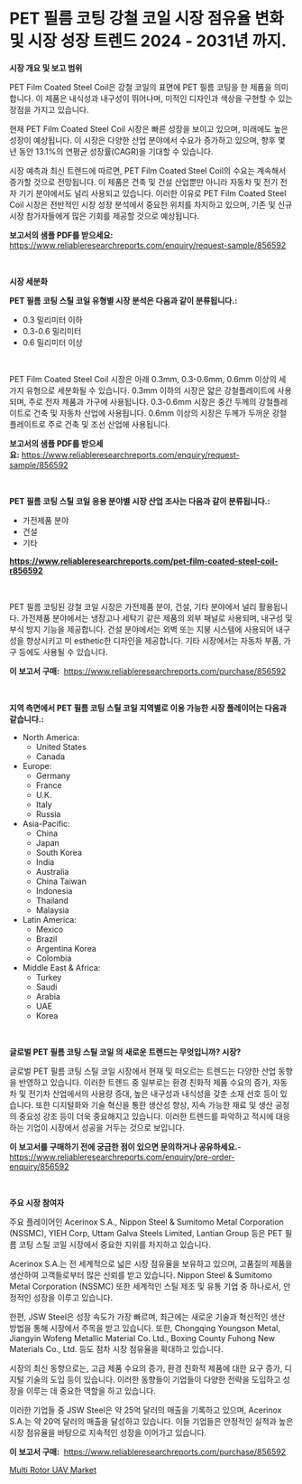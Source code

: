 <p><h1>PET 필름 코팅 강철 코일 시장 점유율 변화 및 시장 성장 트렌드 2024 - 2031년 까지.</h1></p><p><strong>시장 개요 및 보고 범위</strong></p>
<p><p>PET Film Coated Steel Coil은 강철 코일의 표면에 PET 필름 코팅을 한 제품을 의미합니다. 이 제품은 내식성과 내구성이 뛰어나며, 미적인 디자인과 색상을 구현할 수 있는 장점을 가지고 있습니다.</p><p>현재 PET Film Coated Steel Coil 시장은 빠른 성장을 보이고 있으며, 미래에도 높은 성장이 예상됩니다. 이 시장은 다양한 산업 분야에서 수요가 증가하고 있으며, 향후 몇 년 동안 13.1%의 연평균 성장률(CAGR)을 기대할 수 있습니다.</p><p>시장 예측과 최신 트렌드에 따르면, PET Film Coated Steel Coil의 수요는 계속해서 증가할 것으로 전망됩니다. 이 제품은 건축 및 건설 산업뿐만 아니라 자동차 및 전기 전자 기기 분야에서도 널리 사용되고 있습니다. 이러한 이유로 PET Film Coated Steel Coil 시장은 전반적인 시장 성장 분석에서 중요한 위치를 차지하고 있으며, 기존 및 신규 시장 참가자들에게 많은 기회를 제공할 것으로 예상됩니다.</p></p>
<p><strong>보고서의 샘플 PDF를 받으세요:</strong> <a href="https://www.reliableresearchreports.com/enquiry/request-sample/856592">https://www.reliableresearchreports.com/enquiry/request-sample/856592</a></p>
<p>&nbsp;</p>
<p><strong>시장 세분화</strong></p>
<p><strong>PET 필름 코팅 스틸 코일 유형별 시장 분석은 다음과 같이 분류됩니다.:</strong></p>
<p><ul><li>0.3 밀리미터 이하</li><li>0.3-0.6 밀리미터</li><li>0.6 밀리미터 이상</li></ul></p>
<p>&nbsp;</p>
<p><p>PET Film Coated Steel Coil 시장은 아래 0.3mm, 0.3-0.6mm, 0.6mm 이상의 세 가지 유형으로 세분화될 수 있습니다. 0.3mm 이하의 시장은 얇은 강철플레이트에 사용되며, 주로 전자 제품과 가구에 사용됩니다. 0.3-0.6mm 시장은 중간 두께의 강철플레이트로 건축 및 자동차 산업에 사용됩니다. 0.6mm 이상의 시장은 두께가 두꺼운 강철플레이트로 주로 건축 및 조선 산업에 사용됩니다.</p></p>
<p><strong>보고서의 샘플 PDF를 받으세요:</strong>&nbsp;<a href="https://www.reliableresearchreports.com/enquiry/request-sample/856592">https://www.reliableresearchreports.com/enquiry/request-sample/856592</a></p>
<p>&nbsp;</p>
<p><strong> PET 필름 코팅 스틸 코일 응용 분야별 시장 산업 조사는 다음과 같이 분류됩니다.:</strong></p>
<p><ul><li>가전제품 분야</li><li>건설</li><li>기타</li></ul></p>
<p><strong><a href="https://www.reliableresearchreports.com/pet-film-coated-steel-coil-r856592">https://www.reliableresearchreports.com/pet-film-coated-steel-coil-r856592</a></strong></p>
<p>&nbsp;</p>
<p><p>PET 필름 코팅된 강철 코일 시장은 가전제품 분야, 건설, 기타 분야에서 널리 활용됩니다. 가전제품 분야에서는 냉장고나 세탁기 같은 제품의 외부 패널로 사용되며, 내구성 및 부식 방지 기능을 제공합니다. 건설 분야에서는 외벽 또는 지붕 시스템에 사용되어 내구성을 향상시키고 미 esthetic한 디자인을 제공합니다. 기타 시장에서는 자동차 부품, 가구 등에도 사용될 수 있습니다.</p></p>
<p><strong>이 보고서 구매:</strong>&nbsp; <a href="https://www.reliableresearchreports.com/purchase/856592">https://www.reliableresearchreports.com/purchase/856592</a></p>
<p>&nbsp;</p>
<p><strong>지역 측면에서 PET 필름 코팅 스틸 코일 지역별로 이용 가능한 시장 플레이어는 다음과 같습니다.:</strong></p>
<p><ul>
    <li>
        North America:
        <ul>
            <li>United States</li>
            <li>Canada</li>
        </ul>
    </li>
    <li>
        Europe:
        <ul>
            <li>Germany</li>
            <li>France</li>
            <li>U.K.</li>
            <li>Italy</li>
            <li>Russia</li>
        </ul>
    </li>
    <li>
        Asia-Pacific:
        <ul>
            <li>China</li>
            <li>Japan</li>
            <li>South Korea</li>
            <li>India</li>
            <li>Australia</li>
            <li>China Taiwan</li>
            <li>Indonesia</li>
            <li>Thailand</li>
            <li>Malaysia</li>
        </ul>
    </li>
    <li>
        Latin America:
        <ul>
            <li>Mexico</li>
            <li>Brazil</li>
            <li>Argentina Korea</li>
            <li>Colombia</li>
        </ul>
    </li>
    <li>
        Middle East & Africa:
        <ul>
            <li>Turkey</li>
            <li>Saudi</li>
            <li>Arabia</li>
            <li>UAE</li>
            <li>Korea</li>
        </ul>
    </li>
    </ul></p>
<p>&nbsp;</p>
<p><strong>글로벌 PET 필름 코팅 스틸 코일 의 새로운 트렌드는 무엇입니까? 시장?</strong></p>
<p><p>글로벌 PET 필름 코팅 스틸 코일 시장에서 현재 및 떠오르는 트렌드는 다양한 산업 동향을 반영하고 있습니다. 이러한 트렌드 중 일부로는 환경 친화적 제품 수요의 증가, 자동차 및 전기차 산업에서의 사용량 증대, 높은 내구성과 내식성을 갖춘 소재 선호 등이 있습니다. 또한 디지털화와 기술 혁신을 통한 생산성 향상, 지속 가능한 재료 및 생산 공정의 중요성 강조 등이 더욱 중요해지고 있습니다. 이러한 트렌드를 파악하고 적시에 대응하는 기업이 시장에서 성공을 거두는 것으로 보입니다.</p></p>
<p><strong>이 보고서를 구매하기 전에 궁금한 점이 있으면 문의하거나 공유하세요.</strong>- <a href="https://www.reliableresearchreports.com/enquiry/pre-order-enquiry/856592">https://www.reliableresearchreports.com/enquiry/pre-order-enquiry/856592</a></p>
<p>&nbsp;</p>
<p><strong>주요 시장 참여자</strong></p>
<p><p>주요 플레이어인 Acerinox S.A., Nippon Steel & Sumitomo Metal Corporation (NSSMC), YIEH Corp, Uttam Galva Steels Limited, Lantian Group 등은 PET 필름 코팅 스틸 코일 시장에서 중요한 지위를 차지하고 있습니다.</p><p>Acerinox S.A.는 전 세계적으로 넓은 시장 점유율을 보유하고 있으며, 고품질의 제품을 생산하여 고객들로부터 많은 신뢰를 받고 있습니다. Nippon Steel & Sumitomo Metal Corporation (NSSMC) 또한 세계적인 스틸 제조 및 유통 기업 중 하나로서, 안정적인 성장을 이루고 있습니다.</p><p>한편, JSW Steel은 성장 속도가 가장 빠르며, 최근에는 새로운 기술과 혁신적인 생산 방법을 통해 시장에서 주목을 받고 있습니다. 또한, Chongqing Youngson Metal, Jiangyin Wofeng Metallic Material Co. Ltd., Boxing County Fuhong New Materials Co., Ltd. 등도 점차 시장 점유율을 확대하고 있습니다.</p><p>시장의 최신 동향으로는, 고급 제품 수요의 증가, 환경 친화적 제품에 대한 요구 증가, 디지털 기술의 도입 등이 있습니다. 이러한 동향들이 기업들이 다양한 전략을 도입하고 성장을 이루는 데 중요한 역할을 하고 있습니다.</p><p>이러한 기업들 중 JSW Steel은 약 25억 달러의 매출을 기록하고 있으며, Acerinox S.A.는 약 20억 달러의 매출을 달성하고 있습니다. 이들 기업들은 안정적인 실적과 높은 시장 점유율을 바탕으로 지속적인 성장을 이어가고 있습니다.</p></p>
<p><strong>이 보고서 구매:</strong>&nbsp;&nbsp;<a href="https://www.reliableresearchreports.com/purchase/856592">https://www.reliableresearchreports.com/purchase/856592</a></p>
<p><p><a href="https://github.com/PeterParrish5/Market-Research-Report-List-4/blob/main/multi-rotor-uav-market.md">Multi Rotor UAV Market</a></p></p>